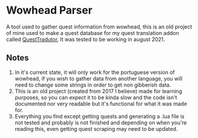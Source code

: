 # Wowhead Parser

A tool used to gather quest information from wowhead, this is an old project of mine used to make a quest database for my quest translation addon called [QuestTradutor](https://github.com/leoaviana/questtradutor), It was tested to be working in august 2021.

## Notes

1. In it's current state, it will only work for the portuguese version of wowhead, if you wish to gather data from another language, you will need to change some strings in order to get non gibberish data.
2. This is an old project (created from 2017 I believe) made for learning purposes, so you can expect it to be kinda slow and the code isn't documented nor very readable but it's functional for what it was made for.
3. Everything you find except getting quests and generating a .lua file is not tested and probably is not finished and depending on when you're reading this, even getting quest scraping may need to be updated.